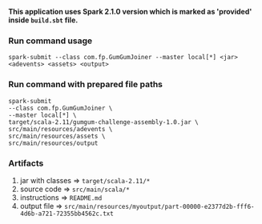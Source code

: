 **This application uses Spark 2.1.0 version which is marked as 'provided' inside ```build.sbt``` file.**

### Run command usage

```
spark-submit --class com.fp.GumGumJoiner --master local[*] <jar> <adevents> <assets> <output>
```

### Run command with prepared file paths

```
spark-submit 
--class com.fp.GumGumJoiner \
--master local[*] \
target/scala-2.11/gumgum-challenge-assembly-1.0.jar \
src/main/resources/adevents \
src/main/resources/assets \
src/main/resources/output
```

### Artifacts
1. jar with classes => ```target/scala-2.11/*```
2. source code => ```src/main/scala/*```
3. instructions => ```README.md```
4. output file => ```src/main/resources/myoutput/part-00000-e2377d2b-fff6-4d6b-a721-72355bb4562c.txt```